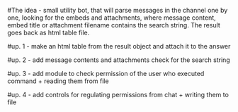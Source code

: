 #The idea - small utility bot, that will parse messages in the channel one by one, looking for the embeds and attachments, where message content, embed title or attachment filename contains the search string. The result goes back as html table file.

#up. 1 - make an html table from the result object and attach it to the answer

#up. 2 - add message contents and attachments check for the search string

#up. 3 - add module to check permission of the user who executed command + reading them from file

#up. 4 - add controls for regulating permissions from chat + writing them to file